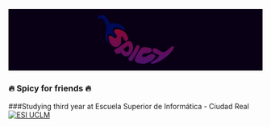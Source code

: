 ![SpicyBanner](SpicyBanner.png)
 ### :fire: Spicy for friends :fire:
 ###Studying third year at Escuela Superior de Informática - Ciudad Real
 [![ESI UCLM](https://esi.uclm.es/files/pictures/285/content_Logo_ESI_fondo_negro.jpg)](https://esi.uclm.es/)
 
